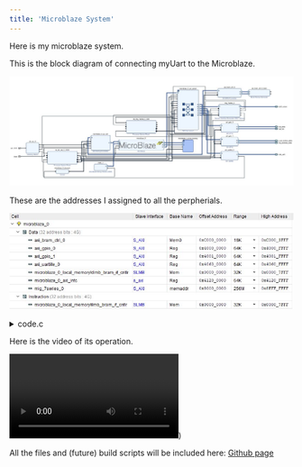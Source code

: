 ```yaml
---
title: 'Microblaze System'
---
```


Here is my microblaze system.



This is the block diagram of connecting myUart to the Microblaze.

![block diagram](block_ub.JPG)

These are the addresses I assigned to all the perpherials.

![Addresses](addr_ub.JPG)



<details><summary>code.c</summary><p><pre><code class="c">
#include &lt;stdio.h&gt;
#include "platform.h"
#include "xil_printf.h"
#include "xil_io.h"

#define LEDS_DATA 0x40000000
#define LEDS_TRI  0x40000004
#define RGB_DATA  0x40000008
#define RGB_TRI   0x4000000C

#define BTN_DATA  0x40010000
#define DIP_DATA  0x40010008


int main()
{
    init_platform();

    print("Hello World\n\r");
    //tri state for leds
    Xil_Out32(LEDS_TRI,0x00);
    Xil_Out32(RGB_TRI,0x00);

    u32 btn_read = 0;
    u32 dip_read = 0;
    u32 rgb_write = 0;

    while (1){
    	btn_read = Xil_In32(BTN_DATA);
    	Xil_Out32(LEDS_DATA,btn_read);


    	dip_read = Xil_In32(DIP_DATA);
    	rgb_write = 0x7 &amp; dip_read;
    	rgb_write = rgb_write &lt;&lt; 3 | rgb_write;
    	rgb_write = rgb_write &lt;&lt; 6 | rgb_write;
    	Xil_Out32(RGB_DATA,rgb_write);
    }

    cleanup_platform();



    return 0;
}
</code></pre></p></details>


Here is the video of its operation.

![uart video](user://media/ub000.mp4?resize=300,600))

All the files and (future) build scripts will be included here:
[Github page](https://github.com/AEW2015/522R/tree/master/pages/02.microblaze-system)
